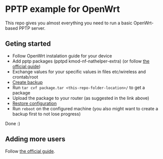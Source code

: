 # PPTP example for OpenWrt

This repo gives you almost everything you need to run a basic OpenWrt-based PPTP server.

## Geting started

- Follow OpenWrt instalation guide for your device
- Add pptp packages (pptpd kmod-nf-nathelper-extra) (or follow [the official guide](https://openwrt.org/docs/guide-user/services/vpn/pptp/server))
- Exchange values for your specific values in files etc/wireless and crontab/root
- [Create backup](https://openwrt.org/docs/guide-user/troubleshooting/backup_restore)
- Run ```tar cvf package.tar <this-repo-folder-location>/``` to get a package
- Upload the package to your router (as suggested in the link above)
- [Restore configuration](https://openwrt.org/docs/guide-user/troubleshooting/backup_restore#restore1)
- Run ```reboot``` on the configured machine (you also might want to create a backup first to not lose progress)

Done :)

## Adding more users

Follow [the official guide](https://openwrt.org/docs/guide-user/services/vpn/pptp/server#vpn_service).

